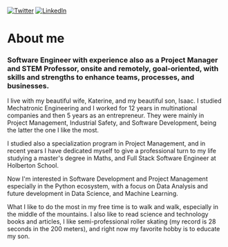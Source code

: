 <p>
	<a href="https://twitter.com/leocj" target="blank"><img src="https://img.shields.io/badge/Twitter--_.svg?style=social&logo=twitter" alt="Twitter"></a>
	<a href="https://www.linkedin.com/in/leonardocj" target="blank"><img src="https://img.shields.io/badge/LinkedIn--_.svg?style=social&logo=linkedin" alt="LinkedIn"></a>
</p>

# About me
### Software Engineer with experience also as a Project Manager and STEM Professor, onsite and remotely, goal-oriented, with skills and strengths to enhance teams, processes, and businesses.

I live with my beautiful wife, Katerine, and my beautiful son, Isaac. I studied Mechatronic Engineering and I worked for 12 years in multinational companies and then 5 years as an entrepreneur. They were mainly in Project Management, Industrial Safety, and Software Development, being the latter the one I like the most.

I studied also a specialization program in Project Management, and in recent years I have dedicated myself to give a professional turn to my life studying a master's degree in Maths, and Full Stack Software Engineer at Holberton School.

Now I'm interested in Software Development and Project Management especially in the Python ecosystem, with a focus on Data Analysis and future development in Data Science, and Machine Learning.

What I like to do the most in my free time is to walk and walk, especially in the middle of the mountains. I also like to read science and technology books and articles, I like semi-professional roller skating (my record is 28 seconds in the 200 meters), and right now my favorite hobby is to educate my son. 
<!--
**leocjj/leocjj** is a ✨ _special_ ✨ repository because its `README.md` (this file) appears on your GitHub profile.

Here are some ideas to get you started:

- 🔭 I’m currently working on ...
- 🌱 I’m currently learning ...
- 👯 I’m looking to collaborate on ...
- 🤔 I’m looking for help with ...
- 💬 Ask me about ...
- 📫 How to reach me: ...
- 😄 Pronouns: ...
- ⚡ Fun fact: ...
-->
